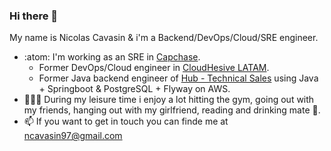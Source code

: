 ### Hi there 👋

My name is Nicolas Cavasin & i'm a Backend/DevOps/Cloud/SRE engineer.


- :atom: I'm working as an SRE in [Capchase](https://www.capchase.com/).
    - Former DevOps/Cloud engineer in [CloudHesive LATAM](https://www.cloudhesivelatam.com/).
    - Former Java backend engineer of [Hub - Technical Sales](https://hub.inc/) using Java + Springboot & PostgreSQL + Flyway on AWS.
- 💆‍♂️🌱 During my leisure time i enjoy a lot hitting the gym, going out with my friends, hanging out with my girlfriend, reading and drinking mate 🧉.
- 📫 If you want to get in touch you can finde me at ncavasin97@gmail.com


<!--
**ncavasin/ncavasin** is a ✨ _special_ ✨ repository because its `README.md` (this file) appears on your GitHub profile.

Here are some ideas to get you started:

- 👯 I’m looking to collaborate on ...
- 🤔 I’m looking for help with ...
- 💬 Ask me about ...
- 😄 Pronouns: ...
- ⚡ Fun fact: ...
-->
